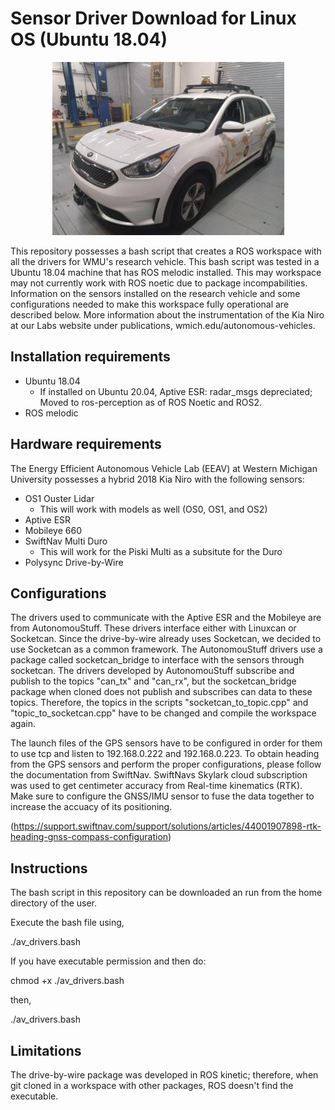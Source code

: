 # Sensor Driver Download for Linux OS (Ubuntu 18.04)

<p align="center">
<img src="images/kia_niro.jpg">
</p>

This repository possesses a bash script that creates a ROS workspace with all the drivers for WMU's research vehicle. This bash script was tested in a Ubuntu 18.04 machine that has ROS melodic installed. This may workspace may not currently work with ROS noetic due to package incompabilities. Information on the sensors installed on the research vehicle and some configurations needed to make this workspace fully operational are described below. More information about the instrumentation of the Kia Niro at our Labs website under publications, wmich.edu/autonomous-vehicles.

## Installation requirements

* Ubuntu 18.04 
   * If installed on Ubuntu 20.04, Aptive ESR: radar_msgs depreciated; Moved to ros-perception as of ROS Noetic and ROS2.
* ROS melodic

## Hardware requirements

The Energy Efficient Autonomous Vehicle Lab (EEAV) at Western Michigan University possesses a hybrid 2018 Kia Niro with the following sensors:

* OS1 Ouster Lidar
  * This will work with models as well (OS0, OS1, and OS2)
* Aptive ESR
* Mobileye 660
* SwiftNav Multi Duro
  * This will work for the Piski Multi as a subsitute for the Duro 
* Polysync Drive-by-Wire

## Configurations

The drivers used to communicate with the Aptive ESR and the Mobileye are from AutonomouStuff. These drivers interface either with Linuxcan or Socketcan. Since the drive-by-wire already uses Socketcan, we decided to use Socketcan as a common framework. The AutonomouStuff drivers use a package called socketcan_bridge to interface with the sensors through socketcan. The drivers developed by AutonomouStuff subscribe and publish to the topics "can_tx" and "can_rx", but the socketcan_bridge package when cloned does not publish and subscribes can data to these topics. Therefore, the topics in the scripts "socketcan_to_topic.cpp" and "topic_to_socketcan.cpp" have to be changed and compile the workspace again.

The launch files of the GPS sensors have to be configured in order for them to use tcp and listen to 192.168.0.222 and 192.168.0.223. To obtain heading from the GPS sensors and perform the proper configurations, please follow the documentation from SwiftNav. SwiftNavs Skylark cloud subscription was used to get centimeter accuracy from Real-time kinematics (RTK). Make sure to configure the GNSS/IMU sensor to fuse the data together to increase the accuacy of its positioning. 

(https://support.swiftnav.com/support/solutions/articles/44001907898-rtk-heading-gnss-compass-configuration)

## Instructions

The bash script in this repository can be downloaded an run from the home directory of the user. 

Execute the bash file using, 

./av_drivers.bash

If you have executable permission and then do:

chmod +x ./av_drivers.bash

then, 

./av_drivers.bash

## Limitations

The drive-by-wire package was developed in ROS kinetic; therefore, when git cloned in a workspace with other packages, ROS doesn't find the executable.

